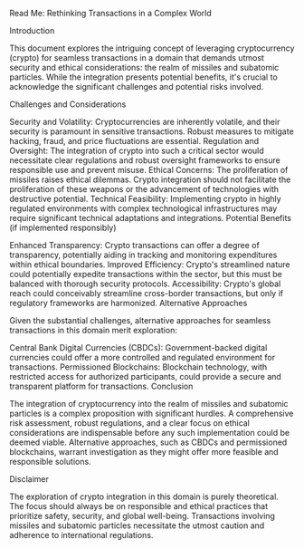 Read Me: Rethinking Transactions in a Complex World

Introduction

This document explores the intriguing concept of leveraging cryptocurrency (crypto) for seamless transactions in a domain that demands utmost security and ethical considerations: the realm of missiles and subatomic particles. While the integration presents potential benefits, it's crucial to acknowledge the significant challenges and potential risks involved.

Challenges and Considerations

Security and Volatility: Cryptocurrencies are inherently volatile, and their security is paramount in sensitive transactions. Robust measures to mitigate hacking, fraud, and price fluctuations are essential.
Regulation and Oversight: The integration of crypto into such a critical sector would necessitate clear regulations and robust oversight frameworks to ensure responsible use and prevent misuse.
Ethical Concerns: The proliferation of missiles raises ethical dilemmas. Crypto integration should not facilitate the proliferation of these weapons or the advancement of technologies with destructive potential.
Technical Feasibility: Implementing crypto in highly regulated environments with complex technological infrastructures may require significant technical adaptations and integrations.
Potential Benefits (if implemented responsibly)

Enhanced Transparency: Crypto transactions can offer a degree of transparency, potentially aiding in tracking and monitoring expenditures within ethical boundaries.
Improved Efficiency: Crypto's streamlined nature could potentially expedite transactions within the sector, but this must be balanced with thorough security protocols.
Accessibility: Crypto's global reach could conceivably streamline cross-border transactions, but only if regulatory frameworks are harmonized.
Alternative Approaches

Given the substantial challenges, alternative approaches for seamless transactions in this domain merit exploration:

Central Bank Digital Currencies (CBDCs): Government-backed digital currencies could offer a more controlled and regulated environment for transactions.
Permissioned Blockchains: Blockchain technology, with restricted access for authorized participants, could provide a secure and transparent platform for transactions.
Conclusion

The integration of cryptocurrency into the realm of missiles and subatomic particles is a complex proposition with significant hurdles. A comprehensive risk assessment, robust regulations, and a clear focus on ethical considerations are indispensable before any such implementation could be deemed viable. Alternative approaches, such as CBDCs and permissioned blockchains, warrant investigation as they might offer more feasible and responsible solutions.

Disclaimer

The exploration of crypto integration in this domain is purely theoretical. The focus should always be on responsible and ethical practices that prioritize safety, security, and global well-being. Transactions involving missiles and subatomic particles necessitate the utmost caution and adherence to international regulations.
